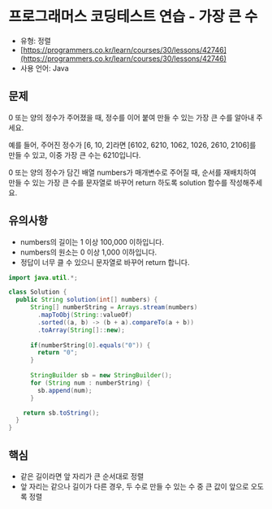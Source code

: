 # 프로그래머스 코딩테스트 연습 - 가장 큰 수

- 유형: 정렬
- [https://programmers.co.kr/learn/courses/30/lessons/42746](https://programmers.co.kr/learn/courses/30/lessons/42746)
- 사용 언어: Java


## 문제

0 또는 양의 정수가 주어졌을 때, 정수를 이어 붙여 만들 수 있는 가장 큰 수를 알아내 주세요.

예를 들어, 주어진 정수가 [6, 10, 2]라면 [6102, 6210, 1062, 1026, 2610, 2106]를 만들 수 있고, 이중 가장 큰 수는 6210입니다.

0 또는 양의 정수가 담긴 배열 numbers가 매개변수로 주어질 때, 순서를 재배치하여 만들 수 있는 가장 큰 수를 문자열로 바꾸어 return 하도록 solution 함수를 작성해주세요.


## 유의사항

- numbers의 길이는 1 이상 100,000 이하입니다.
- numbers의 원소는 0 이상 1,000 이하입니다.
- 정답이 너무 클 수 있으니 문자열로 바꾸어 return 합니다.


```java
import java.util.*;

class Solution {
  public String solution(int[] numbers) {
      String[] numberString = Arrays.stream(numbers)
        .mapToObj(String::valueOf)
        .sorted((a, b) -> (b + a).compareTo(a + b))
        .toArray(String[]::new);
      
      if(numberString[0].equals("0")) {
        return "0";
      }
      
      StringBuilder sb = new StringBuilder();
      for (String num : numberString) {
        sb.append(num);
      }

    return sb.toString();
  }
}
```

## 핵심

- 같은 길이라면 앞 자리가 큰 순서대로 정렬
- 앞 자리는 같으나 길이가 다른 경우, 두 수로 만들 수 있는 수 중 큰 값이 앞으로 오도록 정렬
